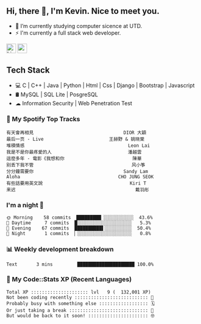 ## Hi, there 👋, I'm Kevin. Nice to meet you.

- 🌱 I’m currently studying computer sicence at UTD.
- ⚡ I'm currently a full stack web developer.

<a href="https://www.linkedin.com/in/kevin12686/"><img alt="LinkedIn" src="https://img.shields.io/badge/linkedin%20-%230077B5.svg?&style=for-the-badge&logo=linkedin&logoColor=white" height=25></a>
<a href="https://www.instagram.com/kevin12686/"><img src="https://img.shields.io/badge/instagram-3f729b?&style=for-the-badge&logo=instagram&logoColor=white" height=25></a>

## Tech Stack

* 💻 C | C++ | Java | Python | Html | Css | Django | Bootstrap | Javascript
* 🛢️ MySQL | SQL Lite | PosgreSQL
* ☁ Information Security | Web Penetration Test

### 🎵 My Spotify Top Tracks

<!-- spotify start -->

```text
有天會再相見                                 DIOR 大穎
最后一页 - Live                        王赫野 & 姚晓棠
堆積情感                                      Leon Lai
我是不是你最疼愛的人                            潘越雲
這麼多年 - 電影《我想和你                         陳華
别丢下我不管                                    风小筝
分分鐘需要你                                 Sandy Lam
Aloha                                    CHO JUNG SEOK
有些話要用英文說                                Kiri T
来迟                                            戴羽彤
```

<!-- spotify end -->

### I'm a night 🦉

<!-- early_bird start -->

```text
🌞 Morning    58 commits  █████████▏░░░░░░░░░░░  43.6%
🌆 Daytime     7 commits  █░░░░░░░░░░░░░░░░░░░░   5.3%
🌃 Evening    67 commits  ██████████▌░░░░░░░░░░  50.4%
🌙 Night       1 commits  ▏░░░░░░░░░░░░░░░░░░░░   0.8%
```

<!-- early_bird end -->

### 📊 Weekly development breakdown

<!-- code_time start -->

```text
Text       3 mins         █████████████████████ 100.0%
```

<!-- code_time end -->

### 🧰 My Code::Stats XP (Recent Languages)

<!-- codestats start -->

```text
Total XP ::::::::::::::::::::: lvl   9 (  132,001 XP) 
Not been coding recently ::::::::::::::::::::::::::: 🙈
Probably busy with something else :::::::::::::::::: 🗓
Or just taking a break ::::::::::::::::::::::::::::: 🌴
But would be back to it soon! :::::::::::::::::::::: 🤓
```

<!-- codestats end -->

